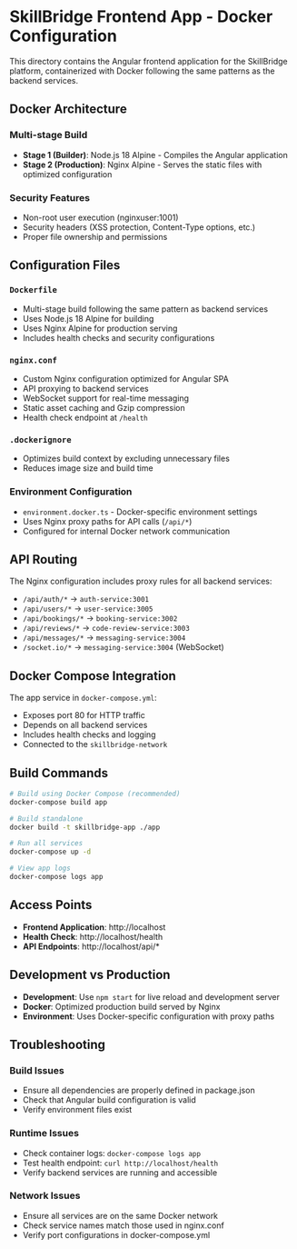 # SkillBridge Frontend App - Docker Configuration

This directory contains the Angular frontend application for the SkillBridge platform, containerized with Docker following the same patterns as the backend services.

## Docker Architecture

### Multi-stage Build
- **Stage 1 (Builder)**: Node.js 18 Alpine - Compiles the Angular application
- **Stage 2 (Production)**: Nginx Alpine - Serves the static files with optimized configuration

### Security Features
- Non-root user execution (nginxuser:1001)
- Security headers (XSS protection, Content-Type options, etc.)
- Proper file ownership and permissions

## Configuration Files

### `Dockerfile`
- Multi-stage build following the same pattern as backend services
- Uses Node.js 18 Alpine for building
- Uses Nginx Alpine for production serving
- Includes health checks and security configurations

### `nginx.conf`
- Custom Nginx configuration optimized for Angular SPA
- API proxying to backend services
- WebSocket support for real-time messaging
- Static asset caching and Gzip compression
- Health check endpoint at `/health`

### `.dockerignore`
- Optimizes build context by excluding unnecessary files
- Reduces image size and build time

### Environment Configuration
- `environment.docker.ts` - Docker-specific environment settings
- Uses Nginx proxy paths for API calls (`/api/*`)
- Configured for internal Docker network communication

## API Routing

The Nginx configuration includes proxy rules for all backend services:

- `/api/auth/*` → `auth-service:3001`
- `/api/users/*` → `user-service:3005`
- `/api/bookings/*` → `booking-service:3002`
- `/api/reviews/*` → `code-review-service:3003`
- `/api/messages/*` → `messaging-service:3004`
- `/socket.io/*` → `messaging-service:3004` (WebSocket)

## Docker Compose Integration

The app service in `docker-compose.yml`:
- Exposes port 80 for HTTP traffic
- Depends on all backend services
- Includes health checks and logging
- Connected to the `skillbridge-network`

## Build Commands

```bash
# Build using Docker Compose (recommended)
docker-compose build app

# Build standalone
docker build -t skillbridge-app ./app

# Run all services
docker-compose up -d

# View app logs
docker-compose logs app
```

## Access Points

- **Frontend Application**: http://localhost
- **Health Check**: http://localhost/health
- **API Endpoints**: http://localhost/api/*

## Development vs Production

- **Development**: Use `npm start` for live reload and development server
- **Docker**: Optimized production build served by Nginx
- **Environment**: Uses Docker-specific configuration with proxy paths

## Troubleshooting

### Build Issues
- Ensure all dependencies are properly defined in package.json
- Check that Angular build configuration is valid
- Verify environment files exist

### Runtime Issues
- Check container logs: `docker-compose logs app`
- Test health endpoint: `curl http://localhost/health`
- Verify backend services are running and accessible

### Network Issues
- Ensure all services are on the same Docker network
- Check service names match those used in nginx.conf
- Verify port configurations in docker-compose.yml